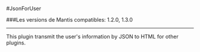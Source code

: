 #JsonForUser

###Les versions de Mantis compatibles: 1.2.0, 1.3.0
***
This plugin transmit the user's information by JSON to HTML for other plugins.
